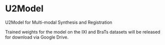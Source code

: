 # U2Model
U2Model for Multi-modal Synthesis and Registration

Trained weights for the model on the IXI and BraTs datasets will be released for download via Google Drive.


